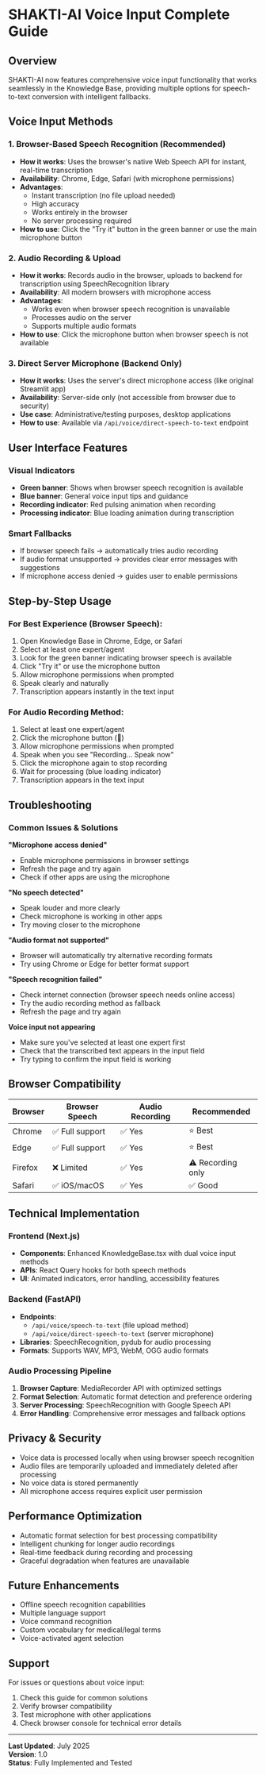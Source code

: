 # SHAKTI-AI Voice Input Complete Guide

## Overview
SHAKTI-AI now features comprehensive voice input functionality that works seamlessly in the Knowledge Base, providing multiple options for speech-to-text conversion with intelligent fallbacks.

## Voice Input Methods

### 1. Browser-Based Speech Recognition (Recommended)
- **How it works**: Uses the browser's native Web Speech API for instant, real-time transcription
- **Availability**: Chrome, Edge, Safari (with microphone permissions)
- **Advantages**: 
  - Instant transcription (no file upload needed)
  - High accuracy
  - Works entirely in the browser
  - No server processing required
- **How to use**: Click the "Try it" button in the green banner or use the main microphone button

### 2. Audio Recording & Upload
- **How it works**: Records audio in the browser, uploads to backend for transcription using SpeechRecognition library
- **Availability**: All modern browsers with microphone access
- **Advantages**: 
  - Works even when browser speech recognition is unavailable
  - Processes audio on the server
  - Supports multiple audio formats
- **How to use**: Click the microphone button when browser speech is not available

### 3. Direct Server Microphone (Backend Only)
- **How it works**: Uses the server's direct microphone access (like original Streamlit app)
- **Availability**: Server-side only (not accessible from browser due to security)
- **Use case**: Administrative/testing purposes, desktop applications
- **How to use**: Available via `/api/voice/direct-speech-to-text` endpoint

## User Interface Features

### Visual Indicators
- **Green banner**: Shows when browser speech recognition is available
- **Blue banner**: General voice input tips and guidance
- **Recording indicator**: Red pulsing animation when recording
- **Processing indicator**: Blue loading animation during transcription

### Smart Fallbacks
- If browser speech fails → automatically tries audio recording
- If audio format unsupported → provides clear error messages with suggestions
- If microphone access denied → guides user to enable permissions

## Step-by-Step Usage

### For Best Experience (Browser Speech):
1. Open Knowledge Base in Chrome, Edge, or Safari
2. Select at least one expert/agent
3. Look for the green banner indicating browser speech is available
4. Click "Try it" or use the microphone button
5. Allow microphone permissions when prompted
6. Speak clearly and naturally
7. Transcription appears instantly in the text input

### For Audio Recording Method:
1. Select at least one expert/agent
2. Click the microphone button (🎤)
3. Allow microphone permissions when prompted
4. Speak when you see "Recording... Speak now"
5. Click the microphone again to stop recording
6. Wait for processing (blue loading indicator)
7. Transcription appears in the text input

## Troubleshooting

### Common Issues & Solutions

**"Microphone access denied"**
- Enable microphone permissions in browser settings
- Refresh the page and try again
- Check if other apps are using the microphone

**"No speech detected"**
- Speak louder and more clearly
- Check microphone is working in other apps
- Try moving closer to the microphone

**"Audio format not supported"**
- Browser will automatically try alternative recording formats
- Try using Chrome or Edge for better format support

**"Speech recognition failed"**
- Check internet connection (browser speech needs online access)
- Try the audio recording method as fallback
- Refresh the page and try again

**Voice input not appearing**
- Make sure you've selected at least one expert first
- Check that the transcribed text appears in the input field
- Try typing to confirm the input field is working

## Browser Compatibility

| Browser | Browser Speech | Audio Recording | Recommended |
|---------|----------------|-----------------|-------------|
| Chrome | ✅ Full support | ✅ Yes | ⭐ Best |
| Edge | ✅ Full support | ✅ Yes | ⭐ Best |
| Firefox | ❌ Limited | ✅ Yes | ⚠️ Recording only |
| Safari | ✅ iOS/macOS | ✅ Yes | ✅ Good |

## Technical Implementation

### Frontend (Next.js)
- **Components**: Enhanced KnowledgeBase.tsx with dual voice input methods
- **APIs**: React Query hooks for both speech methods
- **UI**: Animated indicators, error handling, accessibility features

### Backend (FastAPI)
- **Endpoints**: 
  - `/api/voice/speech-to-text` (file upload method)
  - `/api/voice/direct-speech-to-text` (server microphone)
- **Libraries**: SpeechRecognition, pydub for audio processing
- **Formats**: Supports WAV, MP3, WebM, OGG audio formats

### Audio Processing Pipeline
1. **Browser Capture**: MediaRecorder API with optimized settings
2. **Format Selection**: Automatic format detection and preference ordering
3. **Server Processing**: SpeechRecognition with Google Speech API
4. **Error Handling**: Comprehensive error messages and fallback options

## Privacy & Security
- Voice data is processed locally when using browser speech recognition
- Audio files are temporarily uploaded and immediately deleted after processing
- No voice data is stored permanently
- All microphone access requires explicit user permission

## Performance Optimization
- Automatic format selection for best processing compatibility
- Intelligent chunking for longer audio recordings
- Real-time feedback during recording and processing
- Graceful degradation when features are unavailable

## Future Enhancements
- Offline speech recognition capabilities
- Multiple language support
- Voice command recognition
- Custom vocabulary for medical/legal terms
- Voice-activated agent selection

## Support
For issues or questions about voice input:
1. Check this guide for common solutions
2. Verify browser compatibility
3. Test microphone with other applications
4. Check browser console for technical error details

---

**Last Updated**: July 2025  
**Version**: 1.0  
**Status**: Fully Implemented and Tested
